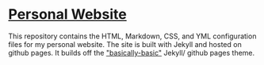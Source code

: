 # [Personal Website](https://mtnkenney.com)
This repository contains the HTML, Markdown, CSS, and YML configuration files for my personal website. The site is built with Jekyll and hosted on github pages. It builds off the ["basically-basic"](https://github.com/mmistakes/jekyll-theme-basically-basic#github-pages-method) Jekyll/ github pages theme.
